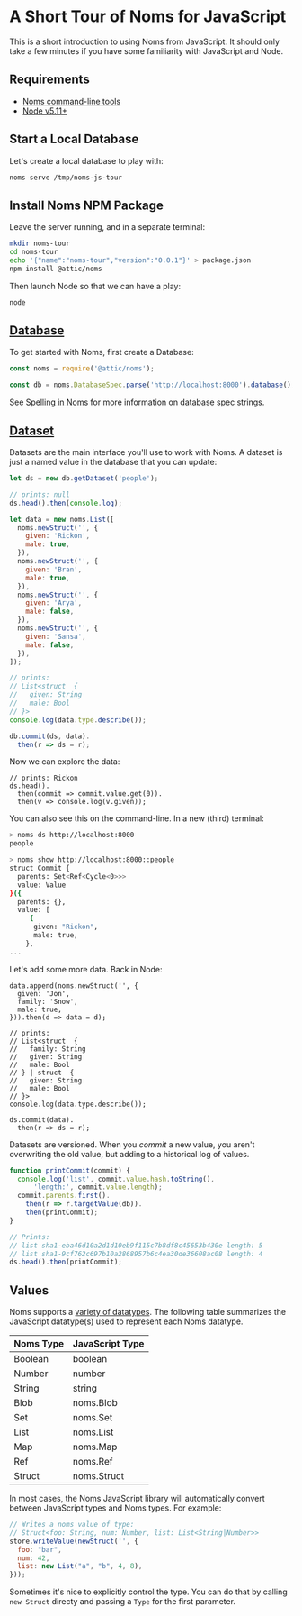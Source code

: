 # A Short Tour of Noms for JavaScript

This is a short introduction to using Noms from JavaScript. It should only take a few minutes if you have some familiarity with JavaScript and Node.

## Requirements

* [Noms command-line tools](https://github.com/attic-labs/noms#setup)
* [Node v5.11+](https://nodejs.org/en/)

## Start a Local Database

Let's create a local database to play with:

```sh
noms serve /tmp/noms-js-tour
```

## Install Noms NPM Package

Leave the server running, and in a separate terminal:

```sh
mkdir noms-tour
cd noms-tour
echo '{"name":"noms-tour","version":"0.0.1"}' > package.json
npm install @attic/noms
```

Then launch Node so that we can have a play:

```sh
node
```

## [Database](https://github.com/attic-labs/noms/blob/master/js/noms/src/database.js)

To get started with Noms, first create a Database:

```js
const noms = require('@attic/noms');

const db = noms.DatabaseSpec.parse('http://localhost:8000').database();
```

See [Spelling in Noms](spelling.md) for more information on database spec strings.



## [Dataset](https://github.com/attic-labs/noms/blob/master/js/noms/src/dataset.js)

Datasets are the main interface you'll use to work with Noms. A dataset is just a named value in the database that you can update:

```js
let ds = new db.getDataset('people');

// prints: null
ds.head().then(console.log);

let data = new noms.List([
  noms.newStruct('', {
  	given: 'Rickon',
  	male: true,
  }),
  noms.newStruct('', {
  	given: 'Bran',
  	male: true,
  }),
  noms.newStruct('', {
  	given: 'Arya',
  	male: false,
  }),
  noms.newStruct('', {
  	given: 'Sansa',
  	male: false,
  }),
]);

// prints:
// List<struct  {
//   given: String
//   male: Bool
// }>
console.log(data.type.describe());

db.commit(ds, data).
  then(r => ds = r);
```

Now we can explore the data:

```
// prints: Rickon
ds.head().
  then(commit => commit.value.get(0)).
  then(v => console.log(v.given));
```

You can also see this on the command-line. In a new (third) terminal:

```sh
> noms ds http://localhost:8000
people

> noms show http://localhost:8000::people
struct Commit {
  parents: Set<Ref<Cycle<0>>>
  value: Value
}({
  parents: {},
  value: [
     {
      given: "Rickon",
      male: true,
    },
...
```

Let's add some more data. Back in Node:

```
data.append(noms.newStruct('', {
  given: 'Jon',
  family: 'Snow',
  male: true,
})).then(d => data = d);

// prints:
// List<struct  {
//   family: String
//   given: String
//   male: Bool
// } | struct  {
//   given: String
//   male: Bool
// }>
console.log(data.type.describe());

ds.commit(data).
  then(r => ds = r);
```

Datasets are versioned. When you *commit* a new value, you aren't overwriting the old value, but adding to a historical log of values.

```js
function printCommit(commit) {
  console.log('list', commit.value.hash.toString(),
      'length:', commit.value.length);
  commit.parents.first().
    then(r => r.targetValue(db)).
    then(printCommit);
}

// Prints:
// list sha1-eba46d10a2d1d10eb9f115c7b8df8c45653b430e length: 5
// list sha1-9cf762c697b10a2868957b6c4ea30de36608ac08 length: 4
ds.head().then(printCommit);
```

## Values

Noms supports a [variety of datatypes](intro.md#types). The following table summarizes the JavaScript datatype(s) used to represent each Noms datatype.

Noms Type | JavaScript Type
--------------- | ---------
Boolean | boolean
Number | number
String | string
Blob | noms.Blob
Set | noms.Set
List | noms.List
Map | noms.Map
Ref | noms.Ref
Struct | noms.Struct

In most cases, the Noms JavaScript library will automatically convert between JavaScript types and Noms types. For example:

```js
// Writes a noms value of type:
// Struct<foo: String, num: Number, list: List<String|Number>>
store.writeValue(newStruct('', {
  foo: "bar",
  num: 42,
  list: new List("a", "b", 4, 8),
}));
```

Sometimes it's nice to explicitly control the type. You can do that by calling `new Struct` directy and passing a `Type` for the first parameter.
